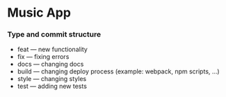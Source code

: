 # Music App

### Type and commit structure

- feat — new functionality
- fix — fixing errors
- docs — changing docs
- build — changing deploy process (example: webpack, npm scripts, ...)
- style — changing styles
- test — adding new tests
